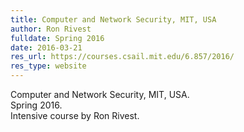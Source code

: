 ```yaml
---
title: Computer and Network Security, MIT, USA
author: Ron Rivest
fulldate: Spring 2016
date: 2016-03-21
res_url: https://courses.csail.mit.edu/6.857/2016/
res_type: website
---
```


Computer and Network Security, MIT, USA.<br>
Spring 2016.<br>
Intensive course by Ron Rivest.


